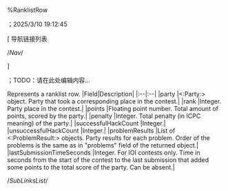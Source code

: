 ﻿
%RanklistRow

；2025/3/10 19:12:45


[ 导航链接列表

/*Nav*/

]

；TODO：请在此处编辑内容...




[](@RanklistRow)

Represents a ranklist row.
|Field|Description|
|:--|:--|
|party |<:Party:> object. Party that took a corresponding place in the contest.|
|rank |Integer. Party place in the contest.|
|points |Floating point number. Total amount of points, scored by the party.|
|penalty |Integer. Total penalty (in ICPC meaning) of the party.|
|successfulHackCount |Integer.|
|unsuccessfulHackCount |Integer.|
|problemResults |List of <:ProblemResult:> objects. Party results for each problem. Order of the problems is the same as in "problems" field of the returned object.|
|lastSubmissionTimeSeconds |Integer. For IOI contests only. Time in seconds from the start of the contest to the last submission that added some points to the total score of the party. Can be absent.|






/*SubLinksList*/



